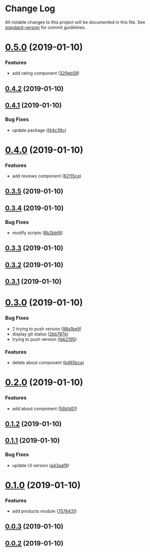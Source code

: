 # Change Log

All notable changes to this project will be documented in this file. See [standard-version](https://github.com/conventional-changelog/standard-version) for commit guidelines.

<a name="0.5.0"></a>
# [0.5.0](https://github.com/iurisdev6/angular-sandbox/compare/v0.4.2...v0.5.0) (2019-01-10)


### Features

* add rating component ([329eb58](https://github.com/iurisdev6/angular-sandbox/commit/329eb58))



<a name="0.4.2"></a>
## [0.4.2](https://github.com/iurisdev6/angular-sandbox/compare/v0.4.1...v0.4.2) (2019-01-10)



<a name="0.4.1"></a>
## [0.4.1](https://github.com/iurisdev6/angular-sandbox/compare/v0.4.0...v0.4.1) (2019-01-10)


### Bug Fixes

* update package ([f44c39c](https://github.com/iurisdev6/angular-sandbox/commit/f44c39c))



<a name="0.4.0"></a>
# [0.4.0](https://github.com/iurisdev6/angular-sandbox/compare/v0.3.5...v0.4.0) (2019-01-10)


### Features

* add reviews component ([82115ce](https://github.com/iurisdev6/angular-sandbox/commit/82115ce))



<a name="0.3.5"></a>
## [0.3.5](https://github.com/iurisdev6/angular-sandbox/compare/v0.3.4...v0.3.5) (2019-01-10)



<a name="0.3.4"></a>
## [0.3.4](https://github.com/iurisdev6/angular-sandbox/compare/v0.3.3...v0.3.4) (2019-01-10)


### Bug Fixes

* modify scripts ([8b2bbf6](https://github.com/iurisdev6/angular-sandbox/commit/8b2bbf6))



<a name="0.3.3"></a>
## [0.3.3](https://github.com/iurisdev6/angular-sandbox/compare/v0.3.2...v0.3.3) (2019-01-10)



<a name="0.3.2"></a>
## [0.3.2](https://github.com/iurisdev6/angular-sandbox/compare/v0.3.1...v0.3.2) (2019-01-10)



<a name="0.3.1"></a>
## [0.3.1](https://github.com/iurisdev6/angular-sandbox/compare/v0.3.0...v0.3.1) (2019-01-10)



<a name="0.3.0"></a>
# [0.3.0](https://github.com/iurisdev6/angular-sandbox/compare/v0.2.0...v0.3.0) (2019-01-10)


### Bug Fixes

* 2 trying to push version ([98a1be9](https://github.com/iurisdev6/angular-sandbox/commit/98a1be9))
* display git status ([2bb787e](https://github.com/iurisdev6/angular-sandbox/commit/2bb787e))
* trying to push version ([feb2195](https://github.com/iurisdev6/angular-sandbox/commit/feb2195))


### Features

* delete about component ([b465bca](https://github.com/iurisdev6/angular-sandbox/commit/b465bca))



<a name="0.2.0"></a>
# [0.2.0](https://github.com/iurisdev6/angular-sandbox/compare/v0.1.2...v0.2.0) (2019-01-10)


### Features

* add about component ([56bfd51](https://github.com/iurisdev6/angular-sandbox/commit/56bfd51))



<a name="0.1.2"></a>
## [0.1.2](https://github.com/iurisdev6/angular-sandbox/compare/v0.1.1...v0.1.2) (2019-01-10)



<a name="0.1.1"></a>
## [0.1.1](https://github.com/iurisdev6/angular-sandbox/compare/v0.1.0...v0.1.1) (2019-01-10)


### Bug Fixes

* update UI version ([a43aaf9](https://github.com/iurisdev6/angular-sandbox/commit/a43aaf9))



<a name="0.1.0"></a>
# [0.1.0](https://github.com/iurisdev6/angular-sandbox/compare/v0.0.3...v0.1.0) (2019-01-10)


### Features

* add products module ([7576431](https://github.com/iurisdev6/angular-sandbox/commit/7576431))



<a name="0.0.3"></a>
## [0.0.3](https://github.com/iurisdev6/angular-sandbox/compare/v0.0.2...v0.0.3) (2019-01-10)



<a name="0.0.2"></a>
## [0.0.2](https://github.com/iurisdev6/angular-sandbox/compare/v0.0.1...v0.0.2) (2019-01-10)
